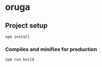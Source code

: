 # oruga

## Project setup
```
npm install
```

### Compiles and minifies for production
```
npm run build
```

